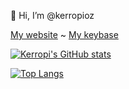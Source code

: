 👋 Hi, I’m @kerropioz

[My website](https://kerropi.xyz) ~ 
[My keybase](https://keybase.io/kerropi)


[![Kerropi's GitHub stats](https://github-readme-stats.vercel.app/api?username=kerropioz)](https://github.com/kerropioz/github-readme-stats)

[![Top Langs](https://github-readme-stats.vercel.app/api/top-langs/?username=kerropioz&langs_count=8)](https://github.com/kerropioz/github-readme-stats)
